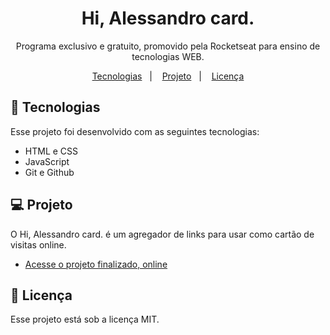 <h1 align="center"> Hi, Alessandro card. </h1>

<p align="center">
Programa exclusivo e gratuito, promovido pela Rocketseat para ensino de tecnologias WEB. <br/>
</p>

<p align="center">
  <a href="#-tecnologias">Tecnologias</a>&nbsp;&nbsp;&nbsp;|&nbsp;&nbsp;&nbsp;
  <a href="#-projeto">Projeto</a>&nbsp;&nbsp;&nbsp;|&nbsp;&nbsp;&nbsp;
  <a href="#memo-licença">Licença</a>
</p>

## 🚀 Tecnologias

Esse projeto foi desenvolvido com as seguintes tecnologias:

- HTML e CSS
- JavaScript
- Git e Github

## 💻 Projeto

O Hi, Alessandro card. é um agregador de links para usar como cartão de visitas online.

- [Acesse o projeto finalizado, online](https://alvesalejr.github.io/projeto-card/)

## :memo: Licença

Esse projeto está sob a licença MIT.
